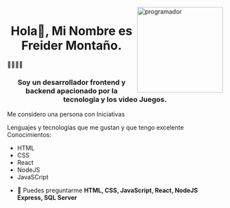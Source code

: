 <img align="right" alt="programador" height="200" src="https://camo.githubusercontent.com/cae12fddd9d6982901d82580bdf321d81fb299141098ca1c2d4891870827bf17/68747470733a2f2f6d69726f2e6d656469756d2e636f6d2f6d61782f313336302f302a37513379765349765f7430696f4a2d5a2e676966">

<h1 align="center">Hola👋, Mi Nombre es Freider Montaño.</h1>👨👨🏾‍💻
<h3 align="center">Soy un desarrollador frontend y backend apacionado por la tecnologia y los video Juegos.</h3>
<p>Me considero una persona con Iniciativas</p>

<p>Lenguajes y tecnologías que me gustan y que tengo excelente Conocimientos:</p>
<ul>
  <li>HTML</li>
  <li>CSS</li>
  <li>React</li>
  <li>NodeJS</li>
  <li>JavaSCript</li>
</ul>

- 💬 Puedes preguntarme **HTML, CSS, JavaScript, React, NodeJS Express, SQL Server**


